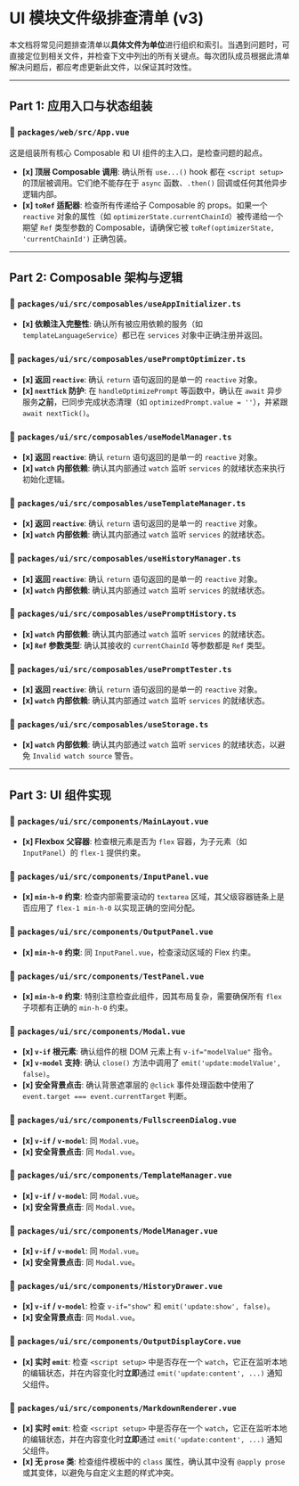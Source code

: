 # UI 模块文件级排查清单 (v3)

本文档将常见问题排查清单以**具体文件为单位**进行组织和索引。当遇到问题时，可直接定位到相关文件，并检查下文中列出的所有关键点。每次团队成员根据此清单解决问题后，都应考虑更新此文件，以保证其时效性。

---

## Part 1: 应用入口与状态组装

### 📍 `packages/web/src/App.vue`

这是组装所有核心 Composable 和 UI 组件的主入口，是检查问题的起点。

- **[x] 顶层 Composable 调用**: 确认所有 `use...()` hook 都在 `<script setup>` 的顶层被调用。它们绝不能存在于 `async` 函数、`.then()` 回调或任何其他异步逻辑内部。
- **[x] `toRef` 适配器**: 检查所有传递给子 Composable 的 props。如果一个 `reactive` 对象的属性（如 `optimizerState.currentChainId`）被传递给一个期望 `Ref` 类型参数的 Composable，请确保它被 `toRef(optimizerState, 'currentChainId')` 正确包装。

---

## Part 2: Composable 架构与逻辑

### 📍 `packages/ui/src/composables/useAppInitializer.ts`
- **[x] 依赖注入完整性**: 确认所有被应用依赖的服务（如 `templateLanguageService`）都已在 `services` 对象中正确注册并返回。

### 📍 `packages/ui/src/composables/usePromptOptimizer.ts`
- **[x] 返回 `reactive`**: 确认 `return` 语句返回的是单一的 `reactive` 对象。
- **[x] `nextTick` 防护**: 在 `handleOptimizePrompt` 等函数中，确认在 `await` 异步服务**之前**，已同步完成状态清理（如 `optimizedPrompt.value = ''`），并紧跟 `await nextTick()`。

### 📍 `packages/ui/src/composables/useModelManager.ts`
- **[x] 返回 `reactive`**: 确认 `return` 语句返回的是单一的 `reactive` 对象。
- **[x] `watch` 内部依赖**: 确认其内部通过 `watch` 监听 `services` 的就绪状态来执行初始化逻辑。

### 📍 `packages/ui/src/composables/useTemplateManager.ts`
- **[x] 返回 `reactive`**: 确认 `return` 语句返回的是单一的 `reactive` 对象。
- **[x] `watch` 内部依赖**: 确认其内部通过 `watch` 监听 `services` 的就绪状态。

### 📍 `packages/ui/src/composables/useHistoryManager.ts`
- **[x] 返回 `reactive`**: 确认 `return` 语句返回的是单一的 `reactive` 对象。
- **[x] `watch` 内部依赖**: 确认其内部通过 `watch` 监听 `services` 的就绪状态。

### 📍 `packages/ui/src/composables/usePromptHistory.ts`
- **[x] `watch` 内部依赖**: 确认其内部通过 `watch` 监听 `services` 的就绪状态。
- **[x] `Ref` 参数类型**: 确认其接收的 `currentChainId` 等参数都是 `Ref` 类型。

### 📍 `packages/ui/src/composables/usePromptTester.ts`
- **[x] 返回 `reactive`**: 确认 `return` 语句返回的是单一的 `reactive` 对象。
- **[x] `watch` 内部依赖**: 确认其内部通过 `watch` 监听 `services` 的就绪状态。

### 📍 `packages/ui/src/composables/useStorage.ts`
- **[x] `watch` 内部依赖**: 确认其内部通过 `watch` 监听 `services` 的就绪状态，以避免 `Invalid watch source` 警告。

---

## Part 3: UI 组件实现

### 📍 `packages/ui/src/components/MainLayout.vue`
- **[x] Flexbox 父容器**: 检查根元素是否为 `flex` 容器，为子元素（如 `InputPanel`）的 `flex-1` 提供约束。

### 📍 `packages/ui/src/components/InputPanel.vue`
- **[x] `min-h-0` 约束**: 检查内部需要滚动的 `textarea` 区域，其父级容器链条上是否应用了 `flex-1 min-h-0` 以实现正确的空间分配。

### 📍 `packages/ui/src/components/OutputPanel.vue`
- **[x] `min-h-0` 约束**: 同 `InputPanel.vue`，检查滚动区域的 Flex 约束。

### 📍 `packages/ui/src/components/TestPanel.vue`
- **[x] `min-h-0` 约束**: 特别注意检查此组件，因其布局复杂，需要确保所有 `flex` 子项都有正确的 `min-h-0` 约束。

### 📍 `packages/ui/src/components/Modal.vue`
- **[x] `v-if` 根元素**: 确认组件的根 DOM 元素上有 `v-if="modelValue"` 指令。
- **[x] `v-model` 支持**: 确认 `close()` 方法中调用了 `emit('update:modelValue', false)`。
- **[x] 安全背景点击**: 确认背景遮罩层的 `@click` 事件处理函数中使用了 `event.target === event.currentTarget` 判断。

### 📍 `packages/ui/src/components/FullscreenDialog.vue`
- **[x] `v-if` / `v-model`**: 同 `Modal.vue`。
- **[x] 安全背景点击**: 同 `Modal.vue`。

### 📍 `packages/ui/src/components/TemplateManager.vue`
- **[x] `v-if` / `v-model`**: 同 `Modal.vue`。
- **[x] 安全背景点击**: 同 `Modal.vue`。

### 📍 `packages/ui/src/components/ModelManager.vue`
- **[x] `v-if` / `v-model`**: 同 `Modal.vue`。
- **[x] 安全背景点击**: 同 `Modal.vue`。

### 📍 `packages/ui/src/components/HistoryDrawer.vue`
- **[x] `v-if` / `v-model`**: 检查 `v-if="show"` 和 `emit('update:show', false)`。
- **[x] 安全背景点击**: 同 `Modal.vue`。

### 📍 `packages/ui/src/components/OutputDisplayCore.vue`
- **[x] 实时 `emit`**: 检查 `<script setup>` 中是否存在一个 `watch`，它正在监听本地的编辑状态，并在内容变化时**立即**通过 `emit('update:content', ...)` 通知父组件。

### 📍 `packages/ui/src/components/MarkdownRenderer.vue`
- **[x] 实时 `emit`**: 检查 `<script setup>` 中是否存在一个 `watch`，它正在监听本地的编辑状态，并在内容变化时**立即**通过 `emit('update:content', ...)` 通知父组件。
- **[x] 无 `prose` 类**: 检查组件模板中的 `class` 属性，确认其中没有 `@apply prose` 或其变体，以避免与自定义主题的样式冲突。